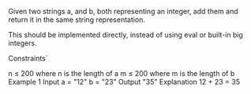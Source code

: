 Given two strings a, and b, both representing an integer, add them and return it in the same string representation.

This should be implemented directly, instead of using eval or built-in big integers.

Constraints`

n ≤ 200 where n is the length of a
m ≤ 200 where m is the length of b
Example 1
Input
a = "12"
b = "23"
Output
"35"
Explanation
12 + 23 = 35

